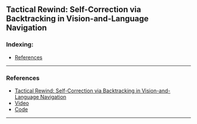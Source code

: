 ## Tactical Rewind: Self-Correction via Backtracking in Vision-and-Language Navigation

### Indexing:
- [References](#References)

---
### References
- [Tactical Rewind: Self-Correction via Backtracking in Vision-and-Language Navigation](https://arxiv.org/pdf/1903.02547.pdf)
- [Video](https://www.youtube.com/watch?v=AD9TNohXoPA&feature=youtu.be)
- [Code](https://github.com/Kelym/FAST)
---
